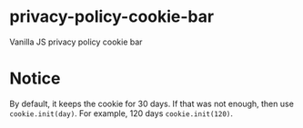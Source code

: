 # privacy-policy-cookie-bar
Vanilla JS privacy policy cookie bar

# Notice
By default, it keeps the cookie for 30 days. If that was not enough, then use `cookie.init(day)`. For example, 120 days `cookie.init(120)`.
